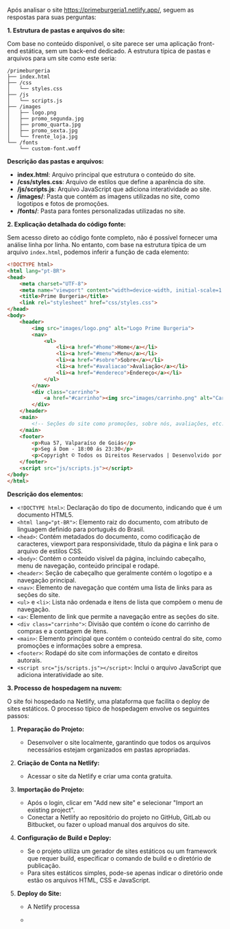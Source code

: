 Após analisar o site https://primeburgeria1.netlify.app/, seguem as respostas para suas perguntas:

**1. Estrutura de pastas e arquivos do site:**

Com base no conteúdo disponível, o site parece ser uma aplicação front-end estática, sem um back-end dedicado. A estrutura típica de pastas e arquivos para um site como este seria:

```
/primeburgeria
├── index.html
├── /css
│   └── styles.css
├── /js
│   └── scripts.js
├── /images
│   ├── logo.png
│   ├── promo_segunda.jpg
│   ├── promo_quarta.jpg
│   ├── promo_sexta.jpg
│   └── frente_loja.jpg
└── /fonts
    └── custom-font.woff
```

**Descrição das pastas e arquivos:**

- **index.html**: Arquivo principal que estrutura o conteúdo do site.
- **/css/styles.css**: Arquivo de estilos que define a aparência do site.
- **/js/scripts.js**: Arquivo JavaScript que adiciona interatividade ao site.
- **/images/**: Pasta que contém as imagens utilizadas no site, como logotipos e fotos de promoções.
- **/fonts/**: Pasta para fontes personalizadas utilizadas no site.

**2. Explicação detalhada do código fonte:**

Sem acesso direto ao código fonte completo, não é possível fornecer uma análise linha por linha. No entanto, com base na estrutura típica de um arquivo `index.html`, podemos inferir a função de cada elemento:

```html
<!DOCTYPE html>
<html lang="pt-BR">
<head>
    <meta charset="UTF-8">
    <meta name="viewport" content="width=device-width, initial-scale=1.0">
    <title>Prime Burgeria</title>
    <link rel="stylesheet" href="css/styles.css">
</head>
<body>
    <header>
        <img src="images/logo.png" alt="Logo Prime Burgeria">
        <nav>
            <ul>
                <li><a href="#home">Home</a></li>
                <li><a href="#menu">Menu</a></li>
                <li><a href="#sobre">Sobre</a></li>
                <li><a href="#avaliacao">Avaliação</a></li>
                <li><a href="#endereco">Endereço</a></li>
            </ul>
        </nav>
        <div class="carrinho">
            <a href="#carrinho"><img src="images/carrinho.png" alt="Carrinho"> 0</a>
        </div>
    </header>
    <main>
        <!-- Seções do site como promoções, sobre nós, avaliações, etc. -->
    </main>
    <footer>
        <p>Rua 57, Valparaíso de Goiás</p>
        <p>Seg á Dom - 18:00 ás 23:30</p>
        <p>Copyright © Todos os Direitos Reservados | Desenvolvido por: Dev Natanael</p>
    </footer>
    <script src="js/scripts.js"></script>
</body>
</html>
```

**Descrição dos elementos:**

- `<!DOCTYPE html>`: Declaração do tipo de documento, indicando que é um documento HTML5.
- `<html lang="pt-BR">`: Elemento raiz do documento, com atributo de linguagem definido para português do Brasil.
- `<head>`: Contém metadados do documento, como codificação de caracteres, viewport para responsividade, título da página e link para o arquivo de estilos CSS.
- `<body>`: Contém o conteúdo visível da página, incluindo cabeçalho, menu de navegação, conteúdo principal e rodapé.
- `<header>`: Seção de cabeçalho que geralmente contém o logotipo e a navegação principal.
- `<nav>`: Elemento de navegação que contém uma lista de links para as seções do site.
- `<ul>` e `<li>`: Lista não ordenada e itens de lista que compõem o menu de navegação.
- `<a>`: Elemento de link que permite a navegação entre as seções do site.
- `<div class="carrinho">`: Divisão que contém o ícone do carrinho de compras e a contagem de itens.
- `<main>`: Elemento principal que contém o conteúdo central do site, como promoções e informações sobre a empresa.
- `<footer>`: Rodapé do site com informações de contato e direitos autorais.
- `<script src="js/scripts.js"></script>`: Inclui o arquivo JavaScript que adiciona interatividade ao site.

**3. Processo de hospedagem na nuvem:**

O site foi hospedado na Netlify, uma plataforma que facilita o deploy de sites estáticos. O processo típico de hospedagem envolve os seguintes passos:

1. **Preparação do Projeto:**
   - Desenvolver o site localmente, garantindo que todos os arquivos necessários estejam organizados em pastas apropriadas.

2. **Criação de Conta na Netlify:**
   - Acessar o site da Netlify e criar uma conta gratuita.

3. **Importação do Projeto:**
   - Após o login, clicar em "Add new site" e selecionar "Import an existing project".
   - Conectar a Netlify ao repositório do projeto no GitHub, GitLab ou Bitbucket, ou fazer o upload manual dos arquivos do site.

4. **Configuração de Build e Deploy:**
   - Se o projeto utiliza um gerador de sites estáticos ou um framework que requer build, especificar o comando de build e o diretório de publicação.
   - Para sites estáticos simples, pode-se apenas indicar o diretório onde estão os arquivos HTML, CSS e JavaScript.

5. **Deploy do Site:**
   - A Netlify processa
  
   - 
